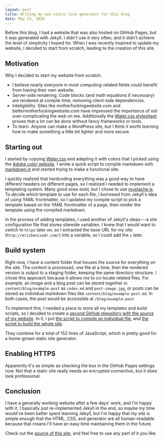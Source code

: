 ```yaml
---
layout: post
title: Writing my own static site generator for this blog
date: May 23, 2020
---
```


Before this blog, I had a website that was also hosted on GitHub Pages, but it was generated with Jekyll. I didn't use it very often, and it didn't achieve the level of simplicity I hoped for. When I was recently inspired to update my website, I decided to start from scratch, leading to the creation of this site.

## Motivation

Why I decided to start my website from scratch.

- I believe nearly everyone in most computing-related fields could benefit from having their own website.
- Server-side rendering. Code blocks (and math equations if necessary) are rendered at compile time, removing client-side dependencies.
- Inteligibility. Sites like motherfuckingwebsite.com and bettermotherfuckingwebsite.com have impressed the importance of not over-complicating the web on me. Additionally the [Water.css stylesheet](https://watercss.netlify.app) proves that a lot can be done without fancy frameworks or tools.
- To learn. Anyone can make a WordPress site, but I think it worth learning how to make something a little bit lighter and more secure.

## Starting out

I started by copying [Water.css](https://watercss.netlify.app) and adapting it with colors that I picked using the [Adobe color website](https://color.adobe.com/). I wrote a quick script to compile markdown with [markdown-it](https://github.com/markdown-it/markdown-it) and started trying to make a functional site.

I quickly realized that hardcoding everything was a good way to have different headers on different pages, so I realized I needed to implement a templating system. Many good ones exist, but I chose to use [mustache.js](http://mustache.github.io). To decide which template to use for each file, I borrowed from Jekyll's idea of using YAML frontmatter, so I updated my compile script to pick a template based on the YAML frontmatter of a page, then render the template using the compiled markdown.

In the process of adding templates, I used another of Jekyll's ideas---a site configuration file that stores sitewide variables. I knew that I would want to switch to `https` later on, so I extracted the base URL for my site (`http://ericbanisadr.com/`) into a variable, so I could add the `s` later.

## Build system

Right now, I have a content folder that houses the source for everything on the site. The content is processed, one file at a time, then the rendered version is output to a staging folder, keeping the same directory structure. I chose this approach because it allows me to co-locate related files. For example, an image and a blog post can be stored together in `content/blog/example-post` as `index.md` and `post-image.jpg`, or posts can be stored as individual markdown files like `content/blog/example-post.md`. In both cases, the post would be accessible at `/blog/example-post`

To implement this, I needed a place to store all my templates and build scripts, so I decided to create a [second GitHub repository with the source of my website](https://github.com/ebanisadr/website). In it, I put [the script to compile an individual file](https://github.com/ebanisadr/website/blob/master/compile-markdown.js), and [the script to build the whole site](https://github.com/ebanisadr/website/blob/master/build-site.js).

They combine for a total of 152 lines of JavaScript, which is pretty good for a home-grown static site generator.

## Enabling HTTPS

Apparently it's as simple as checking the box in the GitHub Pages settings now. Not that a static site really needs an encrypted connection, but it does look professional.

## Conclusion

I have a generally working website after a few days' work, and I'm happy with it. I basically just re-implemented Jekyll in the end, so maybe my time would've been better spent learning Jekyll, but I'm happy that my site is simple enough that the HTML, CSS, and generator are all human-readable because that means I'll have an easy time maintaining them in the future.

Check out the [source of this site](https://github.com/ebanisadr/website), and feel free to use any part of it you like.

